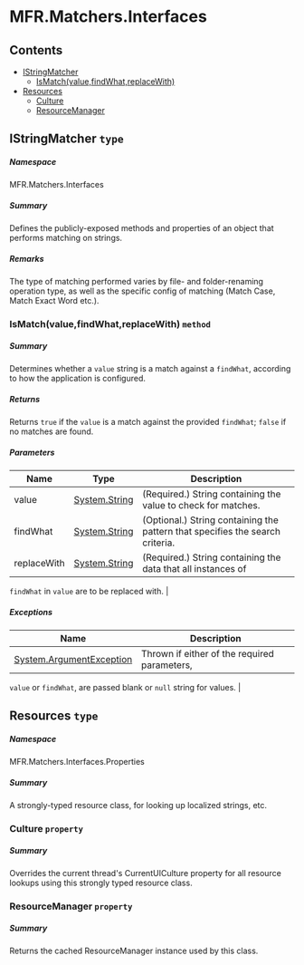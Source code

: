 <a name='assembly'></a>
# MFR.Matchers.Interfaces

## Contents

- [IStringMatcher](#T-MFR-Matchers-Interfaces-IStringMatcher 'MFR.Matchers.Interfaces.IStringMatcher')
  - [IsMatch(value,findWhat,replaceWith)](#M-MFR-Matchers-Interfaces-IStringMatcher-IsMatch-System-String,System-String,System-String- 'MFR.Matchers.Interfaces.IStringMatcher.IsMatch(System.String,System.String,System.String)')
- [Resources](#T-MFR-Matchers-Interfaces-Properties-Resources 'MFR.Matchers.Interfaces.Properties.Resources')
  - [Culture](#P-MFR-Matchers-Interfaces-Properties-Resources-Culture 'MFR.Matchers.Interfaces.Properties.Resources.Culture')
  - [ResourceManager](#P-MFR-Matchers-Interfaces-Properties-Resources-ResourceManager 'MFR.Matchers.Interfaces.Properties.Resources.ResourceManager')

<a name='T-MFR-Matchers-Interfaces-IStringMatcher'></a>
## IStringMatcher `type`

##### Namespace

MFR.Matchers.Interfaces

##### Summary

Defines the publicly-exposed methods and properties of an object that
performs matching on strings.

##### Remarks

The type of matching performed varies by file- and folder-renaming
operation type, as well as the specific config of matching (Match
Case, Match Exact Word etc.).

<a name='M-MFR-Matchers-Interfaces-IStringMatcher-IsMatch-System-String,System-String,System-String-'></a>
### IsMatch(value,findWhat,replaceWith) `method`

##### Summary

Determines whether a `value` string is a match
against a `findWhat`, according to how the
application is configured.

##### Returns

Returns `true` if the `value` is a
match against the provided `findWhat`;
`false`
if no matches are found.

##### Parameters

| Name | Type | Description |
| ---- | ---- | ----------- |
| value | [System.String](http://msdn.microsoft.com/query/dev14.query?appId=Dev14IDEF1&l=EN-US&k=k:System.String 'System.String') | (Required.) String containing the value to check for matches. |
| findWhat | [System.String](http://msdn.microsoft.com/query/dev14.query?appId=Dev14IDEF1&l=EN-US&k=k:System.String 'System.String') | (Optional.) String containing the pattern that specifies the search criteria. |
| replaceWith | [System.String](http://msdn.microsoft.com/query/dev14.query?appId=Dev14IDEF1&l=EN-US&k=k:System.String 'System.String') | (Required.) String containing the data that all instances of
`findWhat` in `value` are to be
replaced with. |

##### Exceptions

| Name | Description |
| ---- | ----------- |
| [System.ArgumentException](http://msdn.microsoft.com/query/dev14.query?appId=Dev14IDEF1&l=EN-US&k=k:System.ArgumentException 'System.ArgumentException') | Thrown if either of the required parameters,
`value`
or `findWhat`, are passed blank or
`null` string for values. |

<a name='T-MFR-Matchers-Interfaces-Properties-Resources'></a>
## Resources `type`

##### Namespace

MFR.Matchers.Interfaces.Properties

##### Summary

A strongly-typed resource class, for looking up localized strings, etc.

<a name='P-MFR-Matchers-Interfaces-Properties-Resources-Culture'></a>
### Culture `property`

##### Summary

Overrides the current thread's CurrentUICulture property for all
  resource lookups using this strongly typed resource class.

<a name='P-MFR-Matchers-Interfaces-Properties-Resources-ResourceManager'></a>
### ResourceManager `property`

##### Summary

Returns the cached ResourceManager instance used by this class.
